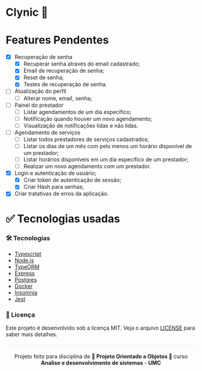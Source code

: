 # Clynic 💉

# Features Pendentes

- [x] Recuperação de senha
     - [x] Recuperar senha através do email cadastrado;
     - [x] Email de recuperação de senha;
     - [x] Reset de senha;
     - [x] Testes de recuperação de senha.
     
- [ ] Atualização do perfil
     - [ ] Alterar nome, email, senha;

- [ ] Painel do prestador
     - [ ] Listar agendamentos de um dia específico;
     - [ ] Notificação quando houver um novo agendamento;
     - [ ] Visualização de notificações lidas e não lidas.

- [ ] Agendamento de serviços
     - [ ] Listar todos prestadores de serviços cadastrados;
     - [ ] Listar os dias de um mês com pelo menos um horário disponível de um prestador;
     - [ ] Listar horários disponíveis em um dia especifico de um prestador;
     - [ ] Realizar um novo agendamento com um prestador.

- [x] Login e autenticação de usuário;
  - [x] Criar token de autenticação de sessão;
  - [x] Criar Hash para senhas;

- [x] Criar tratativas de erros da aplicação.

# :white_check_mark: Tecnologias usadas

### 🛠️ Tecnologias

- [Typescript](https://www.typescriptlang.org/docs/)
- [Node.js](https://nodejs.org/en/)
- [TypeORM](https://typeorm.io/#/)
- [Express](https://expressjs.com/pt-br/starter/installing.html)
- [Postgres](https://www.postgresql.org/docs/)
- [Docker](https://docs.docker.com/get-started/)
- [Insomnia](https://support.insomnia.rest/category/149-getting-started)
- [Jest](https://jestjs.io/docs/getting-started)


### :pencil: Licença

Este projeto é desenvolvido sob a licença MIT. Veja o arquivo [LICENSE](LICENSE.md) para saber mais detalhes.

<p align="center" style="margin-top: 20px; border-top: 1px solid #eee; padding-top: 20px;">Projeto feito para disciplina de <strong> 📕 Projeto Orientado a Objetos 📗 </strong> curso <strong> Analise e desenvolvimento de sistemas</strong> - <strong> UMC </strong></p>
